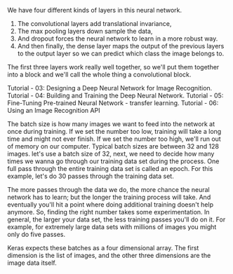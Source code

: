 We have four different kinds of layers in this neural network. 
1. The convolutional layers add translational invariance, 
2. The max pooling layers down sample the data, 
3. And dropout forces the neural network to learn in a more robust way.
4. And then finally, the dense layer maps the output of the previous layers to the output layer so we can predict which class the image belongs to.

The first three layers work really well together, so we'll put them together into a block and we'll call the whole thing a convolutional block.


Tutorial - 03: Designing a Deep Neural Network for Image Recognition.
Tutorial - 04: Building and Training the Deep Neural Network.
Tutorial - 05: Fine-Tuning Pre-trained Neural Network - transfer learning.
Tutorial - 06: Using an Image Recognition API



The batch size is how many images we want to feed into the network at once during training. If we set the number too low, training will take a long time and might not ever finish. If we set the number too high, we'll run out of memory on our computer.
Typical batch sizes are between 32 and 128 images. let's use a batch size of 32, next, we need to decide how many times we wanna go through our training data set during the process. One full pass through the entire training data set is called an epoch. For this example, let's do 30 passes through the training data set.

The more passes through the data we do, the more chance the neural network has to learn; but the longer the training process will take. And eventually you'll hit a point where doing additional training doesn't help anymore. So, finding the right number takes some experimentation. In general, the larger your data set, the less training passes you'll do on it. For example, for extremely large data sets with millions of images you might only do five passes.

Keras expects these batches as a four dimensional array.
The first dimension is the list of images, and the other three dimensions are the image data itself. 
